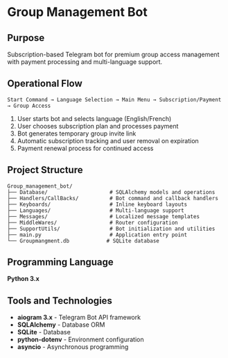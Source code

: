 # Group Management Bot

## Purpose
Subscription-based Telegram bot for premium group access management with payment processing and multi-language support.

## Operational Flow
```
Start Command → Language Selection → Main Menu → Subscription/Payment → Group Access
```

1. User starts bot and selects language (English/French)
2. User chooses subscription plan and processes payment
3. Bot generates temporary group invite link
4. Automatic subscription tracking and user removal on expiration
5. Payment renewal process for continued access

## Project Structure
```
Group_management_bot/
├── Database/                    # SQLAlchemy models and operations
├── Handlers/CallBacks/          # Bot command and callback handlers
├── Keyboards/                   # Inline keyboard layouts
├── Languages/                   # Multi-language support
├── Messages/                    # Localized message templates
├── MiddleWares/                 # Router configuration
├── SupportUtils/                # Bot initialization and utilities
├── main.py                      # Application entry point
└── Groupmangment.db            # SQLite database
```

## Programming Language
**Python 3.x**

## Tools and Technologies
- **aiogram 3.x** - Telegram Bot API framework
- **SQLAlchemy** - Database ORM
- **SQLite** - Database
- **python-dotenv** - Environment configuration
- **asyncio** - Asynchronous programming
